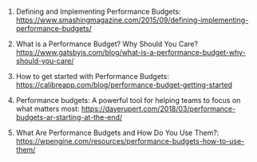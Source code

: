 

1. Defining and Implementing Performance Budgets:
https://www.smashingmagazine.com/2015/09/defining-implementing-performance-budgets/

2. What is a Performance Budget? Why Should You Care?
https://www.gatsbyjs.com/blog/what-is-a-performance-budget-why-should-you-care/

3. How to get started with Performance Budgets:
https://calibreapp.com/blog/performance-budget-getting-started

4. Performance budgets: A powerful tool for helping teams to focus on what matters most:
https://daverupert.com/2018/03/performance-budgets-ar-starting-at-the-end/

5. What Are Performance Budgets and How Do You Use Them?:
https://wpengine.com/resources/performance-budgets-how-to-use-them/